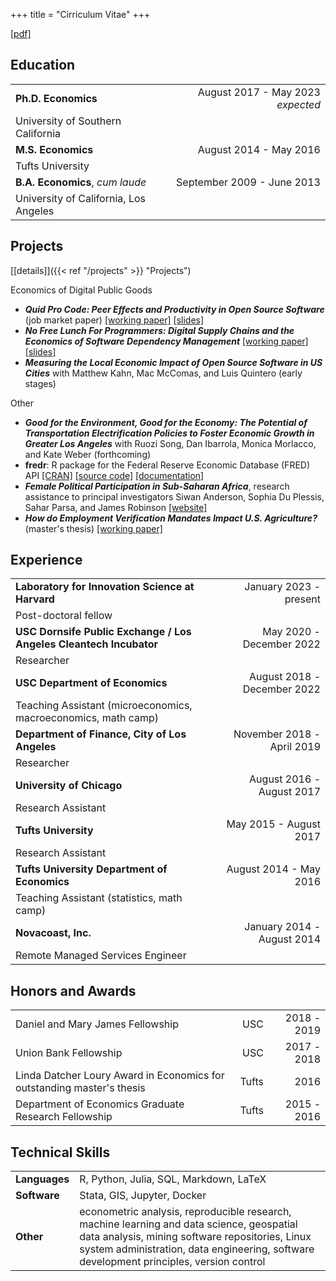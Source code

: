 +++
title = "Cirriculum Vitae"
+++
<style>
main#content table {
    font-size: 1.4rem;
    width: 100%;
    margin-left: auto;
    margin-right: auto;
}

main#content ul {
    font-size: 1.4rem;
}
</style>
[[pdf]](https://drive.google.com/file/d/176Hhazlai5ew14aE7JHfqNNajQfBsKQN/view?usp=sharing) 


## Education

|                                          |                                     |
| :--------------------------------------- | ----------------------------------: |
| **Ph.D. Economics**                      | August 2017 - May 2023 *expected*   |
| University of Southern California        |                                     |
| **M.S. Economics**                       | August 2014 - May 2016              |
| Tufts University                         |                                     |
| **B.A. Economics**, *cum laude*          | September 2009 - June 2013          |
| University of California, Los Angeles    |                                     |


## Projects

[[details]]({{< ref "/projects" >}} "Projects")

Economics of Digital Public Goods

- ***Quid Pro Code: Peer Effects and Productivity in Open Source Software***
  (job market paper)
  [[working
  paper]](https://drive.google.com/file/d/1AX2HY18d8kPSPqLExT3k3mdPSS8z7Q4q/view?usp=sharing) [[slides]](https://drive.google.com/file/d/1les20Z1S3sMZWBnREJJxIVcVuCK5yZZA/view?usp=sharing)
- ***No Free Lunch For Programmers: Digital Supply Chains and the Economics of Software Dependency Management*** [[working paper]](https://drive.google.com/file/d/1UUlCrP2HZZWlUxa1CzBcGtupfELCBWfk/view?usp=sharing) [[slides]](https://drive.google.com/file/d/1JDVLZH0VWRDYpDQYo22yxNlHXJeCnNld/view?usp=sharing)
- ***Measuring the Local Economic Impact of Open Source Software in US Cities***
  with Matthew Kahn, Mac McComas, and Luis Quintero (early stages)

Other

- ***Good for the Environment, Good for the Economy: The Potential of
  Transportation Electrification Policies to Foster Economic Growth in Greater
  Los Angeles*** with Ruozi Song, Dan Ibarrola, Monica Morlacco, and Kate Weber
  (forthcoming)
- **fredr**: R package for the Federal Reserve Economic Database (FRED) API
  [[CRAN]](https://cran.r-project.org/web/packages/fredr/index.html) [[source
  code]](https://github.com/sboysel/fredr)
  [[documentation]](https://sboysel.github.io/fredr/)
- ***Female Political Participation in Sub-Saharan Africa***, research
  assistance to principal investigators
  Siwan Anderson, Sophia Du Plessis, Sahar Parsa, and James Robinson [[website]](http://cournot.sun.ac.za/fppssa/)
- ***How do Employment Verification Mandates Impact U.S. Agriculture?***
  (master's thesis)
  [[working paper]](https://drive.google.com/file/d/1ugV9fh1hNhve-IX738OO3KaN6ZHdPb_t/view?usp=sharing)


## Experience

|                                                                    |                                  |
|--------------------------------------------------------------------|---------------------------------:|
| **Laboratory for Innovation Science at Harvard**                   |         January 2023 - present   |
| Post-doctoral fellow                                               |                                  |
| **USC Dornsife Public Exchange / Los Angeles Cleantech Incubator** |         May 2020 - December 2022 |
| Researcher                                                         |                                  |
| **USC Department of Economics**                                    |      August 2018 - December 2022 |
| Teaching Assistant (microeconomics, macroeconomics, math camp)     |                                  |
| **Department of Finance, City of Los Angeles**                     | November 2018 - April 2019       |
| Researcher                                                         |                                  |
| **University of Chicago**                                          |  August 2016 - August 2017       |
| Research Assistant                                                 |                                  |
| **Tufts University**                                               |     May 2015 - August 2017       |
| Research Assistant                                                 |                                  |
| **Tufts University Department of Economics**                       |     August 2014 - May 2016       |
| Teaching Assistant (statistics, math camp)                         |                                  |
| **Novacoast, Inc.**                                                | January 2014 - August 2014       |
| Remote Managed Services Engineer                                   |                                  |

## Honors and Awards

|                                                                        |       |             |
|------------------------------------------------------------------------|------:|------------:|
| Daniel and Mary James Fellowship                                       |   USC | 2018 - 2019 |
| Union Bank Fellowship                                                  |   USC | 2017 - 2018 |
| Linda Datcher Loury Award in Economics for outstanding master's thesis | Tufts |        2016 |
| Department of Economics Graduate Research Fellowship                   | Tufts | 2015 - 2016 |

## Technical Skills

|               |                                                                                                                                                                                                                                         |
|---------------|-----------------------------------------------------------------------------------------------------------------------------------------------------------------------------------------------------------------------------------------|
| **Languages** | R, Python, Julia, SQL, Markdown, LaTeX                                                                                                                                                                                                  |
| **Software**  | Stata, GIS, Jupyter, Docker                                                                                                                                                                                                             |
| **Other**     | econometric analysis, reproducible research, machine learning and data science, geospatial data analysis, mining software repositories, Linux system administration, data engineering, software development principles, version control |

